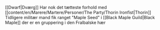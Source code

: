 [[Dwarf|Dværg]]
Har nok det tætteste forhold med [[content/en/Marere/Martere/Personer/The Party/Thorin Ironfist|Thorin]]
Tidligere militær mand fik ranget "Maple Seed" i [[Black Maple Guild|Black Maple]] der er en gruppering i den Fralbalske hær